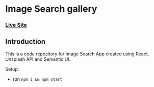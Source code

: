 # Image Search gallery

### [Live Site]()

## Introduction

This is a code repository for Image Search App created using React, Unsplash API and Semantic UI.

Setup:

- run `npm i && npm start`
